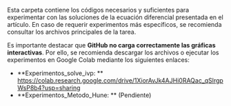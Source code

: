 Esta carpeta contiene los códigos necesarios y suficientes para experimentar con las soluciones de la ecuación diferencial presentada en el artículo. En caso de requerir experimentos más específicos, se recomienda consultar los archivos principales de la tarea.

Es importante destacar que **GitHub no carga correctamente las gráficas interactivas**. Por ello, se recomienda descargar los archivos o ejecutar los experimentos en Google Colab mediante los siguientes enlaces:
- **Experimentos_solve_ivp: ** https://colab.research.google.com/drive/1XiorAvJk4AJHi0RAQac_qSlrgpWsP8b4?usp=sharing
- **Experimentos_Metodo_Hune: ** (Pendiente)
